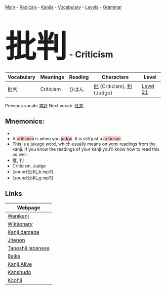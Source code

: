 <style> bigfont {font-size: 100px}</style>
[Main](../README.md) -
[Radicals](../radicals.md) -
[Kanjis](../kanjis.md) -
[Vocabulary](../vocabulary.md) -
[Levels](../levels.md) -
[Grammar](../grammar.md)
# <bigfont> 批判</bigfont> - Criticism 

| Vocabulary | Meanings | Reading | Characters | Level |
| --- | --- | --- | --- | --- |
| 批判 | Criticism | ひはん |  [批](../kanjis/批.md) (Criticism), [判](../kanjis/判.md) (Judge) | [Level 21](../levels/wk_level21.md) |

Previous vocab: [書評](書評.md) Next vocab: [任意](任意.md) 

## Mnemonics:

* 
* A <span style="background-color:#ffcccb"> criticism</span> is when you <span style="background-color:#ffcccb"> judge</span>. It is still just a <span style="background-color:#ffcccb"> criticism</span>.
* This is a jukugo word, which usually means on'yomi readings from the kanji. If you know the readings of your kanji you'll know how to read this as well.
* 批, 判
* Criticism, Judge
* [sound:批判_b.mp3]
* [sound:批判_g.mp3]


## Links 

| Webpage |
| --- |
| [Wanikani          ](https://www.wanikani.com/kanji/批判) |
| [Wiktionary        ](https://en.wiktionary.org/wiki/批判) |
| [Kanji damage      ](http://www.kanjidamage.com/kanji/search?utf8=✓&q=批判) |
| [Jitenon           ](https://jitenon.com/kanji/批判) |
| [Tanoshii japanese ](https://www.tanoshiijapanese.com/dictionary/kanji.cfm?k=批判) |
| [Baike             ](https://baike.baidu.com/item/批判) |
| [Kanji Alive       ](https://app.kanjialive.com/批判) |
| [Kanshudo          ](https://www.kanshudo.com/searchmn?q=批判) |
| [Koohii            ](https://kanji.koohii.com/study/kanji/批判) |
